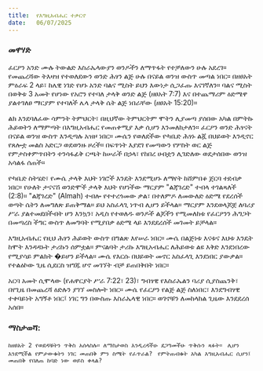 ```yaml
---
title:  የእግዚአብሔር ተቃርኖ  
date:   06/07/2025
---
```


### መዋሃድ
ፈርዖን አንድ ሙሉ ትውልድ እስራኤላውያን ወንዶችን ለማጥፋት የተቻለውን ሁሉ አደረገ። የመጨረሻው ትእዛዝ የተወለደውን ወንድ ሕፃን ልጅ ሁሉ በናይል ወንዝ ውስጥ መጣል ነበር። በዘፀአት ምዕራፍ 2 ላይ፣ ከሌዊ ነገድ የሆኑ አንድ ባልና ሚስት ይህን እውነታ ሲጋፈጡ እናገኛለን። ባልና ሚስት በወቅቱ 3 አመት የሆነው የአሮን የተባለ ታላቅ ወንድ ልጅ (ዘፀአት 7:7) እና በተጨማሪም ዕድሜዋ ያልተገለፀ ማርያም የተባለች ሌላ ታላቅ ሴት ልጅ ነበራቸው (ዘፀአት 15:20)።  

ልክ እንደባለፈው ሳምንት ትምህርት፣ በዚህኛው ትምህርትም ሞትን ሊያመጣ ያሰበው አካል በምትኩ ሕይወትን ለማምጣት በእግዚአብሔር የመጠቀሚያ እቃ ሲሆን እንመለከታለን። ፈርዖን ወንድ ሕፃናት በናይል ወንዝ ውስጥ እንዲጣሉ አዝዞ ነበር። ሙሴን የወለደችው ዮካቤድ ሕፃኑ ልጇ በህይወት እንዲኖር የጸሎቷ መልስ አድርጋ ወደወንዙ ዞረች። በፍጥነት እያደገ የመጣውን የሦስት ወር ልጅ የምታስቀምጥበትን ተንሳፋፊቅ ርጫት ከሠራች በኃላ፣ የከበረ ሀብቷን ሊገድለው ወደታሰበው ወንዝ አሳልፋ ሰጠች።  

ዮካቤድ ስትሄድ፣ የሙሴ ታላቅ እህት ነገሮች እንዴት እንደሚሆኑ ለማየት ከሸምበቆ ጀርባ ተደብቃ ነበር። የሁለት ታናናሽ ወንድሞች ታላቅ እህት የሆነችው ማርያም "ልጃገረድ" ተብላ ተገልጻለች (2:8)። "ልጃገረድ" (Almah) ተብሎ የተተረጎመው ቃል፣ በተለምዶ ለመውለድ ዕድሜ የደረሰች ወጣት ሴትን ለመግለጽ ይጠቅማል። ይህ አስፈላጊ ነጥብ ሊሆን ይችላል። ማርያም እንደወላጆቿ ለባሪያ ሥራ ያልተመደበችብት ሆን እንኳን፣ አዲስ የተወለዱ ወንዶች ልጆችን የሚመለከቱ የፈርዖንን ሕግጋት በመጣረስ ችግር ውስጥ ለመግባት የሚያበቃ ዕድሜ ላይ እንደደረሰች መገመት ይቻላል።  

እግዚአብሔር የዚህ ሕፃን ሕይወት ውስጥ በግልጽ እየሠራ ነበር። ሙሴ በልጅነቱ እናቱና እህቱ እንዴት ከሞት እንዳዳኑት ታሪኩን ሰምቷል። ምናልባት ታሪኩ እግዚአብሔር ለሕይወቱ ልዩ እቅድ እንደነበረው የሚያሳይ ምልክት �ይሆን ይችላል። ሙሴ የእርሱ በህይወት መኖር አስፈላጊ እንደነበር ያውቃል። የተልዕኮው ጊዜ ሲደርስ ዝግጁ ሆኖ መገኘት ብቻ ይጠበቅበት ነበር።  

አርባ አመት ሲሞላው (የሐዋርያት ሥራ 7:22፣ 23)፣ ግብፃዊ የእስራኤልን ባሪያ ሲያስጨንቅ፣ በየጊዜ በመጨረሻ ዕድሉን ያገኘ መስሎት ነበር። ሙሴ የፈርዖን የልጅ ልጅ ስለነበር፣ እንደግብፃዊ ተቀባይነት አግኝቶ ነበር፤ ነገር ግን በውስጡ እስራኤላዊ ነበር። ወገኖቹን ለመከላከል ጊዜው እንደደረሰ አሰበ።  

### ማስታወሻ:
 
`ከዘፀአት 2 የወደዳቹትን ጥቅስ አሰላስሉ። ለማስታወስ እንዲረዳችሁ ደጋግመችሁ ጥቅሱን ጻፉት።
`
`ሊሆን እንደሚችል የምታውቁትን ነገር መጠበቅ ምን ስሜት የፈጥራል?
`
`የምትጠብቁት አካል እግዚአብሔር ሲሆን፤ መጠበቅ የበለጠ ከባድ ነው ወይስ ቀላል?
`
